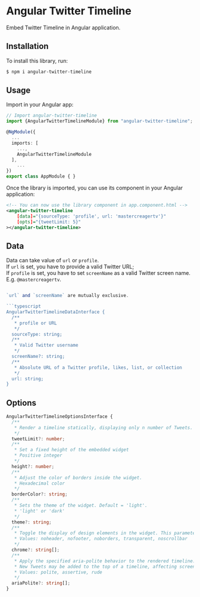 # Angular Twitter Timeline
Embed Twitter Timeline in Angular application.

## Installation

To install this library, run:

```bash
$ npm i angular-twitter-timeline
```

## Usage

Import in your Angular app:


```typescript
// Import angular-twitter-timeline
import {AngularTwitterTimelineModule} from "angular-twitter-timeline";

@NgModule({
  ...
  imports: [
    ...,
    AngularTwitterTimelineModule
  ],
    ...
})
export class AppModule { }
```

Once the library is imported, you can use its component in your Angular application:

```xml
<!-- You can now use the library component in app.component.html -->
<angular-twitter-timeline 
	[data]="{sourceType: 'profile', url: 'mastercreagertv'}"
	[opts]="{tweetLimit: 5}"
></angular-twitter-timeline>
```

## Data
Data can take value of `url` or `profile`.  
If `url` is set, you have to provide a valid Twitter URL;  
If `profile` is set, you have to set `screenName` as a valid Twitter screen name. E.g. `@mastercreagertv`.

```typescript

`url` and `screenName` are mutually exclusive.

```typescript
AngularTwitterTimelineDataInterface {
  /**
   * profile or URL
   */
  sourceType: string;
  /**
   * Valid Twitter username
   */
  screenName?: string;
  /**
   * Absolute URL of a Twitter profile, likes, list, or collection
   */
  url: string;
}
```

## Options
```typescript
AngularTwitterTimelineOptionsInterface {
  /**
   * Render a timeline statically, displaying only n number of Tweets.
   */
  tweetLimit?: number;
  /**
   * Set a fixed height of the embedded widget
   * Positive integer
   */
  height?: number;
  /**
   * Adjust the color of borders inside the widget.
   * Hexadecimal color
   */
  borderColor?: string;
  /**
   * Sets the theme of the widget. Default = 'light'.
   * 'light' or 'dark'
   */
  theme?: string;
  /**
   * Toggle the display of design elements in the widget. This parameter is a space-separated list of values
   * Values: noheader, nofooter, noborders, transparent, noscrollbar
   */
  chrome?: string[];
  /**
   * Apply the specified aria-polite behavior to the rendered timeline.
   * New Tweets may be added to the top of a timeline, affecting screen readers
   * Values: polite, assertive, rude
   */
  ariaPolite?: string[];
}
```
